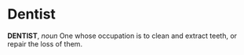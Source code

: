 # Dentist

**DENTIST**, _noun_ One whose occupation is to clean and extract teeth, or repair the loss of them.